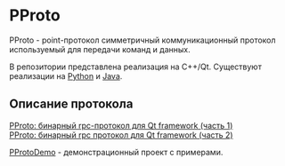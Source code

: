 # PProto

PProto - point-протокол симметричный коммуникационный протокол используемый для передачи команд и данных.

В репозитории представлена реализация на C++/Qt. Существуют реализации на [Python](https://github.com/TochkaAI/pproto_py) и [Java](https://github.com/TochkaAI/pproto-java).  

## Описание протокола
[PProto: бинарный rpc-протокол для Qt framework (часть 1)](https://habr.com/ru/post/647283/)  
[PProto: бинарный rpc протокол для Qt framework (часть 2)](https://habr.com/ru/post/665722/)  

[PProtoDemo](https://github.com/hkarel/PProtoDemo) - демонстрационный проект с примерами.  
